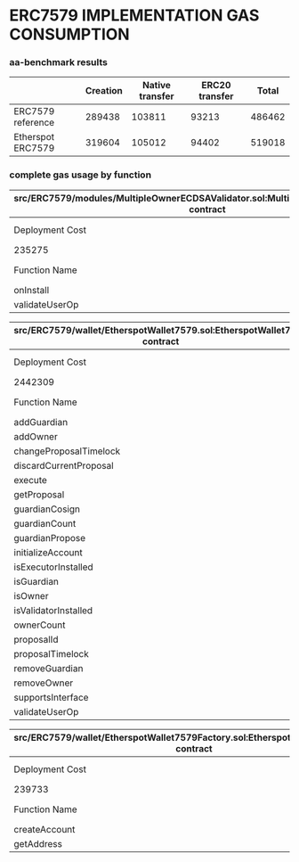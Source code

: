 # ERC7579 IMPLEMENTATION GAS CONSUMPTION

### aa-benchmark results

|                   | Creation | Native transfer | ERC20 transfer | Total  |
| ----------------- | -------- | --------------- | -------------- | ------ |
| ERC7579 reference | 289438   | 103811          | 93213          | 486462 |
| Etherspot ERC7579 | 319604   | 105012          | 94402          | 519018 |

### complete gas usage by function

| src/ERC7579/modules/MultipleOwnerECDSAValidator.sol:MultipleOwnerECDSAValidator contract |                 |      |        |      |         |
|------------------------------------------------------------------------------------------|-----------------|------|--------|------|---------|
| Deployment Cost                                                                          | Deployment Size |      |        |      |         |
| 235275                                                                                   | 1207            |      |        |      |         |
| Function Name                                                                            | min             | avg  | median | max  | # calls |
| onInstall                                                                                | 408             | 408  | 408    | 408  | 52      |
| validateUserOp                                                                           | 5648            | 6318 | 5648   | 7658 | 3       |


| src/ERC7579/wallet/EtherspotWallet7579.sol:EtherspotWallet7579 contract |                 |        |        |        |         |
|-------------------------------------------------------------------------|-----------------|--------|--------|--------|---------|
| Deployment Cost                                                         | Deployment Size |        |        |        |         |
| 2442309                                                                 | 12281           |        |        |        |         |
| Function Name                                                           | min             | avg    | median | max    | # calls |
| addGuardian                                                             | 732             | 35158  | 27028  | 50928  | 67      |
| addOwner                                                                | 1022            | 21516  | 33894  | 33894  | 10      |
| changeProposalTimelock                                                  | 2658            | 18262  | 26064  | 26064  | 3       |
| discardCurrentProposal                                                  | 1101            | 4545   | 4798   | 6303   | 5       |
| execute                                                                 | 26007           | 26007  | 26007  | 26007  | 2       |
| getProposal                                                             | 450             | 1873   | 2058   | 2561   | 6       |
| guardianCosign                                                          | 1403            | 23946  | 15304  | 51499  | 8       |
| guardianCount                                                           | 384             | 384    | 384    | 384    | 2       |
| guardianPropose                                                         | 716             | 101192 | 143513 | 143513 | 20      |
| initializeAccount                                                       | 123078          | 150183 | 150715 | 150715 | 52      |
| isExecutorInstalled                                                     | 2812            | 2812   | 2812   | 2812   | 1       |
| isGuardian                                                              | 635             | 1035   | 635    | 2635   | 5       |
| isOwner                                                                 | 678             | 1223   | 678    | 2678   | 11      |
| isValidatorInstalled                                                    | 2811            | 2811   | 2811   | 2811   | 1       |
| ownerCount                                                              | 430             | 430    | 430    | 430    | 2       |
| proposalId                                                              | 407             | 407    | 407    | 407    | 1       |
| proposalTimelock                                                        | 384             | 384    | 384    | 384    | 1       |
| removeGuardian                                                          | 2289            | 2967   | 2645   | 4922   | 5       |
| removeOwner                                                             | 2394            | 3737   | 3675   | 5067   | 6       |
| supportsInterface                                                       | 463             | 673    | 603    | 954    | 3       |
| validateUserOp                                                          | 37913           | 41530  | 42334  | 44344  | 3       |


| src/ERC7579/wallet/EtherspotWallet7579Factory.sol:EtherspotWallet7579Factory contract |                 |        |        |        |         |
|---------------------------------------------------------------------------------------|-----------------|--------|--------|--------|---------|
| Deployment Cost                                                                       | Deployment Size |        |        |        |         |
| 239733                                                                                | 1380            |        |        |        |         |
| Function Name                                                                         | min             | avg    | median | max    | # calls |
| createAccount                                                                         | 194219          | 222022 | 222568 | 222568 | 52      |
| getAddress                                                                            | 1280            | 1280   | 1280   | 1280   | 1       |